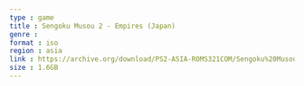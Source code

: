 ```yaml
---
type : game
title : Sengoku Musou 2 - Empires (Japan)
genre : 
format : iso
region : asia
link : https://archive.org/download/PS2-ASIA-ROMS321COM/Sengoku%20Musou%202%20-%20Empires%20%28Japan%29.7z
size : 1.6GB
---
```

